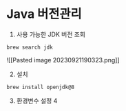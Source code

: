 # Java 버전관리

1. 사용 가능한 JDK 버전 조회
```shell
brew search jdk
```
![[Pasted image 20230921190323.png]]

2. 설치
```shell
brew install openjdk@8
```

3. 환경변수 설정
4